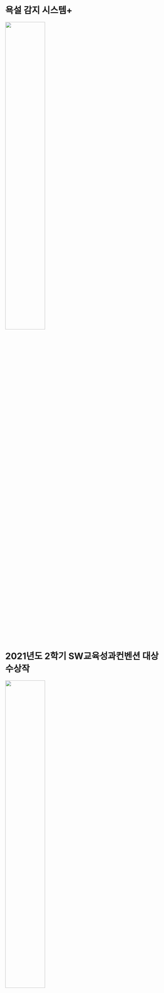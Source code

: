 # 욕설 감지 시스템+
<img src = "https://user-images.githubusercontent.com/56291849/150629321-33bde68c-696a-4244-87b9-2164dcfc9131.jpg" width="50%" height="50%">
  
    
  
<br/>

# 2021년도 2학기 SW교육성과컨벤션 대상 수상작  
<img src = "https://user-images.githubusercontent.com/56291849/150628826-891b6e68-c6f2-4573-96e0-0d1c41ff6959.JPG" width="50%" height="50%">
  
    
<br/>

# 발표 영상
https://www.youtube.com/watch?v=zHMd6dnr4qQ
